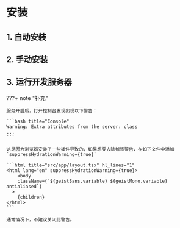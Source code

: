 # 安装

## 1. 自动安装

## 2. 手动安装

## 3. 运行开发服务器


???+ note "补充"

    服务开启后，打开控制台发现出现以下警告：

    ```bash title="Console"
    Warning: Extra attributes from the server: class
    ...
    ```

    这是因为浏览器安装了一些插件导致的，如果想要去除掉该警告，在如下文件中添加 `suppressHydrationWarning={true}`

    ```html title="src/app/layout.tsx" hl_lines="1"
    <html lang="en" suppressHydrationWarning={true}>
        <body
        className={`${geistSans.variable} ${geistMono.variable} antialiased`}
      >
        {children}
    </html>
    ```

    通常情况下，不建议关闭此警告。



